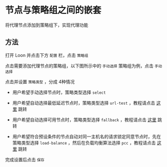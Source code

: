 # 节点与策略组之间的嵌套

将代理节点添加到策略组下，实现代理功能

## 方法

打开 Loon 并点击下方 `配置` 栏，点击 `策略组`

点击需要添加代理节点的策略组，以下图所示中的 `手动选择` 策略组为例，点击 `手动选择`

点击并设置 `策略类型` ，分成 4种情况 

- 用户希望手动选择节点时，策略类型选择 `select`

- 用户希望自动选择最低延迟节点时，策略类型选择 `url-test` ，教程请点击 [这里](https://github.com/chiupam/tutorial/blob/master/Loon/Plus/URL-Test.md) 跳转 

- 用户希望自动选择可用节点时，策略类型选择 `fallback` ，教程请点击 [这里](https://github.com/chiupam/tutorial/blob/master/Loon/Plus/Fallback.md) 跳转 

- 用户希望符合预设条件的节点自动对同一主机名的请求锁定同意节点时，先在策略类型选择 `load-balance` ，然后在负载均衡算法选择 `pcc` ，教程请点击 [这里](https://github.com/chiupam/tutorial/blob/master/Loon/Plus/Fallback.md) 跳转 

完成设置后点击 `保存`
